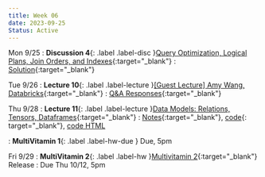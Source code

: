 ```yaml
---
title: Week 06
date: 2023-09-25
Status: Active
---
```


Mon 9/25
: **Discussion 4**{: .label .label-disc }[Query Optimization, Logical Plans, Join Orders, and Indexes](https://drive.google.com/file/d/1TMxx7AIe9NhfmdTkBoraTbz8USnxNjxm/view?usp=drive_link){:target="\_blank"}
  : [Solution](https://drive.google.com/file/d/1pWwh2JGbDyv1HF7tLHZOe2IYJS8ZWrUT/view?usp=drive_link){:target="\_blank"}

Tue 9/26
: **Lecture 10**{: .label .label-lecture }[\[Guest Lecture\] Amy Wang, Databricks](https://docs.google.com/presentation/d/1uC4HbEI2qAOyn60tl6v3mysyawCJkX_H1eHYUsNjjec/edit?usp=sharing){:target="\_blank"}
  : [Q&A Responses](https://docs.google.com/spreadsheets/d/1qQCfn4ux0btZ_r-JozWbMMZeKhJTevSRq1z94zh1XnM/edit#gid=8779993){:target="_blank"}

Thu 9/28
: **Lecture 11**{: .label .label-lecture }[Data Models: Relations, Tensors, Dataframes](https://docs.google.com/presentation/d/1D5bIaZsb8ecd6LAWirlHhUUojZKytvL7T41Zwq6Hrg0/edit?usp=sharing){:target="\_blank"}
  : [Notes](https://drive.google.com/file/d/1B-5gwmHbEKKd05XlHawmcljc1Lk7RqTr/view?usp=drive_link){:target="\_blank"}, [code](https://data101.datahub.berkeley.edu/hub/user-redirect/git-pull?repo=https%3A%2F%2Fgithub.com%2Fcal-data-eng%2Ffa23-materials&urlpath=lab%2Ftree%2Ffa23-materials%2Flecture%2Flec11%2Flec11.ipynb&branch=main){: target="\_blank"}, [code HTML](../../resources/assets/lectures/lec11/lec11.html)

: **MultiVitamin 1**{: .label .label-hw-due } Due, 5pm

Fri 9/29
: **MultiVitamin 2**{: .label .label-hw }[Multivitamin 2](https://www.gradescope.com/courses/576229/assignments/3444839){:target="\_blank"} Release
  : Due Thu 10/12, 5pm
